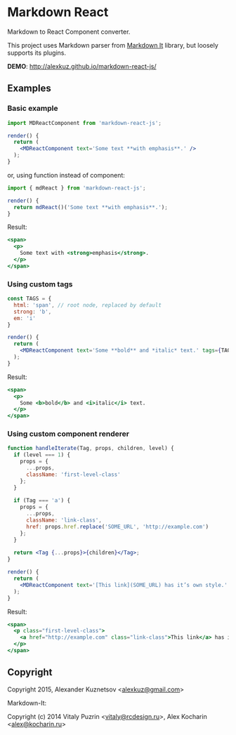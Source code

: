 # Markdown React

Markdown to React Component converter.

This project uses Markdown parser from [Markdown It](https://github.com/markdown-it/markdown-it) library, but loosely supports its plugins.

**DEMO**: http://alexkuz.github.io/markdown-react-js/

## Examples

### Basic example

```jsx
import MDReactComponent from 'markdown-react-js';

render() {
  return (
    <MDReactComponent text='Some text **with emphasis**.' />   
  );
}
```

or, using function instead of component:

```jsx
import { mdReact } from 'markdown-react-js';

render() {
  return mdReact()('Some text **with emphasis**.');
}
```

Result:

```jsx
<span>
  <p>
    Some text with <strong>emphasis</strong>.
  </p>
</span>
```

### Using custom tags

```jsx
const TAGS = {
  html: 'span', // root node, replaced by default
  strong: 'b',
  em: 'i'
}

render() {
  return (
    <MDReactComponent text='Some **bold** and *italic* text.' tags={TAGS} />   
  );
}
```

Result:

```jsx
<span>
  <p>
    Some <b>bold</b> and <i>italic</i> text.
  </p>
</span>

```

### Using custom component renderer

```jsx
function handleIterate(Tag, props, children, level) {
  if (level === 1) {
    props = {
      ...props,
      className: 'first-level-class'
    };
  }
  
  if (Tag === 'a') {
    props = {
      ...props,
      className: 'link-class',
      href: props.href.replace('SOME_URL', 'http://example.com')
    };
  }
  
  return <Tag {...props}>{children}</Tag>;
}

render() {
  return (
    <MDReactComponent text='[This link](SOME_URL) has it’s own style.' onIterate={handleIterate} />   
  );
}
```

Result:

```jsx
<span>
  <p class="first-level-class">
    <a href="http://example.com" class="link-class">This link</a> has it’s own style.
  </p>
</span>

```

## Copyright

Copyright 2015, Alexander Kuznetsov &lt;alexkuz@gmail.com&gt;

Markdown-It:

Copyright (c) 2014 Vitaly Puzrin &lt;vitaly@rcdesign.ru&gt;, Alex Kocharin &lt;alex@kocharin.ru&gt;

